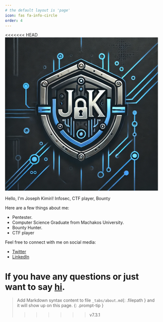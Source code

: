 ```yaml
---
# the default layout is 'page'
icon: fas fa-info-circle
order: 4
---
```


<<<<<<< HEAD
![Profile Picture](/assets/img/logo/avatar.png)

Hello, I'm Joseph Kimiri! <!-- Replace with your name -->
Infosec, CTF player, Bounty <!-- Replace with your profession or interests and location -->

Here are a few things about me:

- Pentester.
- Computer Science Graduate from Machakos University.
- Bounty Hunter.
- CTF player

Feel free to connect with me on social media:

- [Twitter](https://twitter.com/mashkimiri)
- [LinkedIn](https://linkedin.com/in/joseph-kimiri)

If you have any questions or just want to say [hi](mailto:mashkimiri2k@gmail.com).
=======
> Add Markdown syntax content to file `_tabs/about.md`{: .filepath } and it will show up on this page.
{: .prompt-tip }
>>>>>>> v7.3.1
